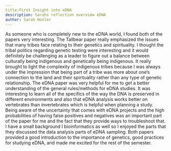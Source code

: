 ```yaml
---
title:First Insight into eDNA
description: Sarahs reflection overview eDNA
author: Sarah Hosler
---
```


As someone who is completely new to the eDNA world, I found both of the papers very interesting. The Tallbear paper really emphasized the issues that many tribes face relating to their genetics and spirituality. I thought the tribal politics regarding genetic testing were interesting and it would definitely be challenging as a leader to figure out a balance between culturally being indigenous and genetically being indigenous. It really brought to light the complexity of indigenous tribes because I was always under the impression that being part of a tribe was more about one’s connection to the land and their spirituality rather than any type of genetic relationship. The eDNA paper was very helpful for me to get a better understanding of the general rules/methods for eDNA studies. It was interesting to learn all of the specifics of the way the DNA is preserved in different environments and also that eDNA analysis works better on vertebrates than invertebrates which is helpful when planning a study. Being aware of the uncertainty that comes with eDNA projects and the high probabilities of having false positives and negatives was an important part of the paper for me and the fact that they provide ways to troubleshoot that. I have a small background I bioinformatics as well so I enjoyed the parts that they discussed the data analysis parts of eDNA sampling. Both papers provided a good introduction to the importance of genetics, good practices for studying eDNA, and made me excited for the rest of the semester.